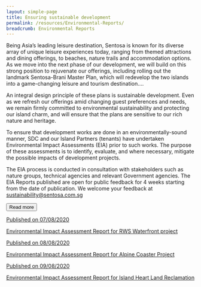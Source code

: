 ```yaml
---
layout: simple-page 
title: Ensuring sustainable development 
permalink: /resources/Environmental-Reports/
breadcrumb: Environmental Reports
---
```


<div>
   <p>Being Asia’s leading leisure destination, Sentosa is known for its diverse array of unique leisure experiences today, ranging from themed attractions and dining offerings, to beaches, nature trails and accommodation options. As we move into the next phase of our development, we will build on this strong position to rejuvenate our offerings, including rolling out the landmark Sentosa-Brani Master Plan, which will redevelop the two islands into a game-changing leisure and tourism destination.<span id="dots">...</span><span id="more"></p>
   <p>An integral design principle of these plans is sustainable development. Even as we refresh our offerings amid changing guest preferences and needs, we remain firmly committed to environmental sustainability and protecting our island charm, and will ensure that the plans are sensitive to our rich nature and heritage.</p>
   <p>To ensure that development works are done in an environmentally-sound manner, SDC and our Island Partners (tenants) have undertaken Environmental Impact Assessments (EIA) prior to such works. The purpose of these assessments is to identify, evaluate, and where necessary, mitigate the possible impacts of development projects.</p>
   <p>The EIA process is conducted in consultation with stakeholders such as nature groups, technical agencies and relevant Government agencies. The EIA Reports published are open for public feedback for 4 weeks starting from the date of publication. We welcome your feedback at <a href="mailto:sustainability@sentosa.com.sg">sustainability@sentosa.com.sg</a></span></p>
   <button onclick="myReadMoreFunction()" id="myBtn">Read more</button>
</div>

<div id="eia_content">
   <a id="eia_link_box" href="/resources/Environmental-Reports/reportPages/rws-waterfront-project/">
      <div class="eia_report">
         <p>Published on 07/08/2020</p>
         <p>Environmental Impact Assessment Report for RWS Waterfront project</p>
      </div>
   </a>
   <a id="eia_link_box" href="/resources/Environmental-Reports/reportPages/alpine-coaster-project/">
      <div class="eia_report">
         <p>Published on 08/08/2020</p>
         <p>Environmental Impact Assessment Report for Alpine Coaster Project</p>
      </div>
   </a>
   <a id="eia_link_box" href="/resources/Environmental-Reports/reportPages/island-heart-land-reclamation/">
      <div class="eia_report">
         <p>Published on 09/08/2020</p>
         <p>Environmental Impact Assessment Report for Island Heart Land Reclamation</p>
      </div>
   </a>
</div>

